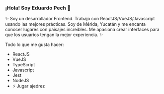 ### ¡Hola! Soy Eduardo Pech 👋

✨ Soy un desarrollador Frontend. Trabajo con ReactJS/VueJS/Javascript usando las mejores prácticas. Soy de Mérida, Yucatán y me encanta conocer lugares con paísajes increibles. Me apasiona crear interfaces para que los usuarios tengan la mejor experiencia. ✨

Todo lo que me gusta hacer:

- ReactJS
- VueJS
- TypeScript
- Javascript
- Jest
- NodeJS
- ⚡ Jugar ajedrez
